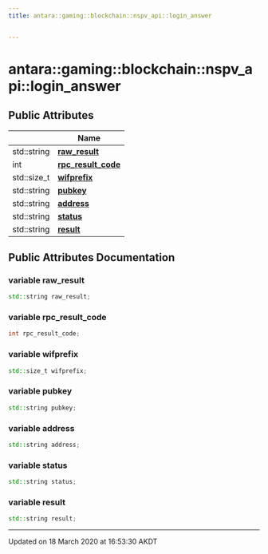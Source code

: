 ```yaml
---
title: antara::gaming::blockchain::nspv_api::login_answer


---
```


# antara::gaming::blockchain::nspv_api::login_answer

















## Public Attributes

|                | Name           |
| -------------- | -------------- |
| std::string | **[raw_result](Classes/structantara_1_1gaming_1_1blockchain_1_1nspv__api_1_1login__answer.md#variable-raw_result)**  |
| int | **[rpc_result_code](Classes/structantara_1_1gaming_1_1blockchain_1_1nspv__api_1_1login__answer.md#variable-rpc_result_code)**  |
| std::size_t | **[wifprefix](Classes/structantara_1_1gaming_1_1blockchain_1_1nspv__api_1_1login__answer.md#variable-wifprefix)**  |
| std::string | **[pubkey](Classes/structantara_1_1gaming_1_1blockchain_1_1nspv__api_1_1login__answer.md#variable-pubkey)**  |
| std::string | **[address](Classes/structantara_1_1gaming_1_1blockchain_1_1nspv__api_1_1login__answer.md#variable-address)**  |
| std::string | **[status](Classes/structantara_1_1gaming_1_1blockchain_1_1nspv__api_1_1login__answer.md#variable-status)**  |
| std::string | **[result](Classes/structantara_1_1gaming_1_1blockchain_1_1nspv__api_1_1login__answer.md#variable-result)**  |












## Public Attributes Documentation

### variable raw_result

```cpp
std::string raw_result;
```




























### variable rpc_result_code

```cpp
int rpc_result_code;
```




























### variable wifprefix

```cpp
std::size_t wifprefix;
```




























### variable pubkey

```cpp
std::string pubkey;
```




























### variable address

```cpp
std::string address;
```




























### variable status

```cpp
std::string status;
```




























### variable result

```cpp
std::string result;
```
































-------------------------------

Updated on 18 March 2020 at 16:53:30 AKDT